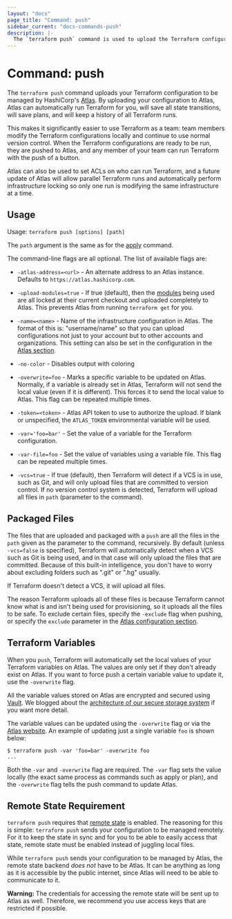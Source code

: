 ```yaml
---
layout: "docs"
page_title: "Command: push"
sidebar_current: "docs-commands-push"
description: |-
  The `terraform push` command is used to upload the Terraform configuration to HashiCorp's Atlas service for automatically managing your infrastructure in the cloud.
---
```


# Command: push

The `terraform push` command uploads your Terraform configuration to
be managed by HashiCorp's [Atlas](https://atlas.hashicorp.com).
By uploading your configuration to Atlas, Atlas can automatically run
Terraform for you, will save all state transitions, will save plans,
and will keep a history of all Terraform runs.

This makes it significantly easier to use Terraform as a team: team
members modify the Terraform configurations locally and continue to
use normal version control. When the Terraform configurations are ready
to be run, they are pushed to Atlas, and any member of your team can
run Terraform with the push of a button.

Atlas can also be used to set ACLs on who can run Terraform, and a
future update of Atlas will allow parallel Terraform runs and automatically
perform infrastructure locking so only one run is modifying the same
infrastructure at a time.

## Usage

Usage: `terraform push [options] [path]`

The `path` argument is the same as for the
[apply](/docs/commands/apply.html) command.

The command-line flags are all optional. The list of available flags are:

* `-atlas-address=<url>` - An alternate address to an Atlas instance.
  Defaults to `https://atlas.hashicorp.com`.

* `-upload-modules=true` - If true (default), then the
  [modules](/docs/modules/index.html)
  being used are all locked at their current checkout and uploaded
  completely to Atlas. This prevents Atlas from running `terraform get`
  for you.

* `-name=<name>` - Name of the infrastructure configuration in Atlas.
  The format of this is: "username/name" so that you can upload
  configurations not just to your account but to other accounts and
  organizations. This setting can also be set in the configuration
  in the
  [Atlas section](/docs/configuration/atlas.html).

* `-no-color` - Disables output with coloring


* `-overwrite=foo` - Marks a specific variable to be updated on Atlas.
  Normally, if a variable is already set in Atlas, Terraform will not
  send the local value (even if it is different). This forces it to
  send the local value to Atlas. This flag can be repeated multiple times.

* `-token=<token>` - Atlas API token to use to authorize the upload.
  If blank or unspecified, the `ATLAS_TOKEN` environmental variable
  will be used.

* `-var='foo=bar'` - Set the value of a variable for the Terraform configuration.

* `-var-file=foo` - Set the value of variables using a variable file. This flag 
  can be repeated multiple times. 
 

* `-vcs=true` - If true (default), then Terraform will detect if a VCS
  is in use, such as Git, and will only upload files that are committed to
  version control. If no version control system is detected, Terraform will
  upload all files in `path` (parameter to the command).

## Packaged Files

The files that are uploaded and packaged with a `push` are all the
files in the `path` given as the parameter to the command, recursively.
By default (unless `-vcs=false` is specified), Terraform will automatically
detect when a VCS such as Git is being used, and in that case will only
upload the files that are committed. Because of this built-in intelligence,
you don't have to worry about excluding folders such as ".git" or ".hg" usually.

If Terraform doesn't detect a VCS, it will upload all files.

The reason Terraform uploads all of these files is because Terraform
cannot know what is and isn't being used for provisioning, so it uploads
all the files to be safe. To exclude certain files, specify the `-exclude`
flag when pushing, or specify the `exclude` parameter in the
[Atlas configuration section](/docs/configuration/atlas.html).

## Terraform Variables

When you `push`, Terraform will automatically set the local values of
your Terraform variables on Atlas. The values are only set if they
don't already exist on Atlas. If you want to force push a certain
variable value to update it, use the `-overwrite` flag.

All the variable values stored on Atlas are encrypted and secured
using [Vault](https://www.vaultproject.io). We blogged about the
[architecture of our secure storage system](https://www.hashicorp.com/blog/how-atlas-uses-vault-for-managing-secrets.html) if you want more detail.

The variable values can be updated using the `-overwrite` flag or via
the [Atlas website](https://atlas.hashicorp.com). An example of updating
just a single variable `foo` is shown below:

```
$ terraform push -var 'foo=bar' -overwrite foo
...
```

Both the `-var` and `-overwrite` flag are required. The `-var` flag
sets the value locally (the exact same process as commands such as apply
or plan), and the `-overwrite` flag tells the push command to update Atlas.

## Remote State Requirement

`terraform push` requires that
[remote state](/docs/commands/remote-config.html)
is enabled. The reasoning for this is simple: `terraform push` sends your
configuration to be managed remotely. For it to keep the state in sync
and for you to be able to easily access that state, remote state must
be enabled instead of juggling local files.

While `terraform push` sends your configuration to be managed by Atlas,
the remote state backend _does not_ have to be Atlas. It can be anything
as long as it is accessible by the public internet, since Atlas will need
to be able to communicate to it.

**Warning:** The credentials for accessing the remote state will be
sent up to Atlas as well. Therefore, we recommend you use access keys
that are restricted if possible.
